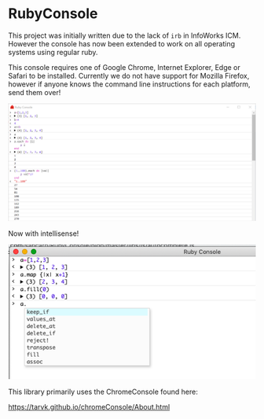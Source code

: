 # RubyConsole

This project was initially written due to the lack of `irb` in InfoWorks ICM. However the console has now been extended to work on all operating systems using regular ruby.

This console requires one of Google Chrome, Internet Explorer, Edge or Safari to be installed. Currently we do not have support for Mozilla Firefox, however if anyone knows the command line instructions for each platform, send them over!

![preview](./docs/Preview.png)

Now with intellisense!

![preview](./docs/Intellisense.png)

This library primarily uses the ChromeConsole found here:

https://tarvk.github.io/chromeConsole/About.html
